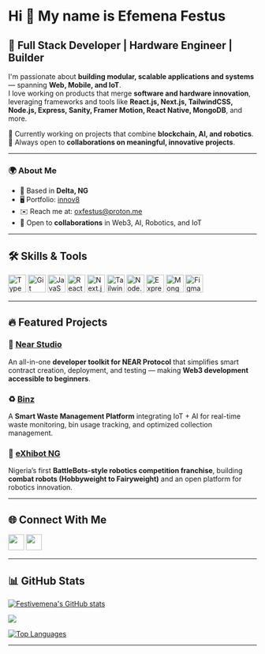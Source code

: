 # Hi 👋 My name is Efemena Festus

## 🚀 Full Stack Developer | Hardware Engineer | Builder  

I'm passionate about **building modular, scalable applications and systems** — spanning **Web, Mobile, and IoT**.  
I love working on products that merge **software and hardware innovation**, leveraging frameworks and tools like **React.js, Next.js, TailwindCSS, Node.js, Express, Sanity, Framer Motion, React Native, MongoDB**, and more.  

🔹 Currently working on projects that combine **blockchain, AI, and robotics**.  
🔹 Always open to **collaborations on meaningful, innovative projects**.  

---

### 🌍 About Me
- 📍 Based in **Delta, NG**  
- 🖥️ Portfolio: [innov8](http://innov8-me.vercel.app)  
- ✉️ Reach me at: [oxfestus@proton.me](mailto:oxfestus@proton.me)  
- 🤝 Open to **collaborations** in Web3, AI, Robotics, and IoT  

---

## 🛠 Skills & Tools  

<p align="left">
<a href="https://www.typescriptlang.org/" target="_blank"><img src="https://raw.githubusercontent.com/danielcranney/readme-generator/main/public/icons/skills/typescript-colored.svg" width="36" height="36" alt="TypeScript"/></a>
<a href="https://git-scm.com/" target="_blank"><img src="https://raw.githubusercontent.com/danielcranney/readme-generator/main/public/icons/skills/git-colored.svg" width="36" height="36" alt="Git"/></a>
<a href="https://developer.mozilla.org/en-US/docs/Web/JavaScript" target="_blank"><img src="https://raw.githubusercontent.com/danielcranney/readme-generator/main/public/icons/skills/javascript-colored.svg" width="36" height="36" alt="JavaScript"/></a>
<a href="https://reactjs.org/" target="_blank"><img src="https://raw.githubusercontent.com/danielcranney/readme-generator/main/public/icons/skills/react-colored.svg" width="36" height="36" alt="React"/></a>
<a href="https://nextjs.org/docs" target="_blank"><img src="https://raw.githubusercontent.com/danielcranney/readme-generator/main/public/icons/skills/nextjs-colored.svg" width="36" height="36" alt="Next.js"/></a>
<a href="https://tailwindcss.com/" target="_blank"><img src="https://raw.githubusercontent.com/danielcranney/readme-generator/main/public/icons/skills/tailwindcss-colored.svg" width="36" height="36" alt="TailwindCSS"/></a>
<a href="https://nodejs.org/en/" target="_blank"><img src="https://raw.githubusercontent.com/danielcranney/readme-generator/main/public/icons/skills/nodejs-colored.svg" width="36" height="36" alt="Node.js"/></a>
<a href="https://expressjs.com/" target="_blank"><img src="https://raw.githubusercontent.com/danielcranney/readme-generator/main/public/icons/skills/express-colored.svg" width="36" height="36" alt="Express"/></a>
<a href="https://www.mongodb.com/" target="_blank"><img src="https://raw.githubusercontent.com/danielcranney/readme-generator/main/public/icons/skills/mongodb-colored.svg" width="36" height="36" alt="MongoDB"/></a>
<a href="https://figma.com/" target="_blank"><img src="https://raw.githubusercontent.com/danielcranney/readme-generator/main/public/icons/skills/figma-colored.svg" width="36" height="36" alt="Figma"/></a>
</p>  

---

## 🔥 Featured Projects  

### 🚀 [Near Studio](https://github.com/Festivemena/NearStudio)  
An all-in-one **developer toolkit for NEAR Protocol** that simplifies smart contract creation, deployment, and testing — making **Web3 development accessible to beginners**.  

### ♻️ [Binz](https://www.binz.byhavi.tech)  
A **Smart Waste Management Platform** integrating IoT + AI for real-time waste monitoring, bin usage tracking, and optimized collection management.  

### 🤖 [eXhibot NG](https://www.exhibot.ng)  
Nigeria’s first **BattleBots-style robotics competition franchise**, building **combat robots (Hobbyweight to Fairyweight)** and an open platform for robotics innovation.  

---

## 🌐 Connect With Me  

<p align="left">
<a href="https://github.com/Festivemena" target="_blank"><img src="https://raw.githubusercontent.com/danielcranney/readme-generator/main/public/icons/socials/github.svg" width="32" height="32" /></a>
<a href="https://twitter.com/OxF3stus_29" target="_blank"><img src="https://raw.githubusercontent.com/danielcranney/readme-generator/main/public/icons/socials/twitter.svg" width="32" height="32" /></a>
</p>

---

## 📊 GitHub Stats  

<a href="http://www.github.com/Festivemena"><img src="https://github-readme-stats.vercel.app/api?username=Festivemena&show_icons=true&count_private=true&title_color=6366f1&text_color=6366f1&icon_color=6366f1&bg_color=1c1917&hide_border=true" alt="Festivemena's GitHub stats" /></a>  

<a href="http://www.github.com/Festivemena"><img src="https://github-readme-streak-stats.herokuapp.com/?user=Festivemena&stroke=6366f1&background=1c1917&ring=6366f1&fire=6366f1&currStreakNum=6366f1&currStreakLabel=6366f1&sideNums=6366f1&sideLabels=6366f1&dates=6366f1&hide_border=true" /></a>  

<a href="https://github.com/Festivemena"><img src="https://github-readme-stats.vercel.app/api/top-langs/?username=Festivemena&langs_count=10&title_color=6366f1&text_color=6366f1&icon_color=6366f1&bg_color=1c1917&hide_border=true&locale=en&custom_title=Top%20Languages" alt="Top Languages" /></a>  

---